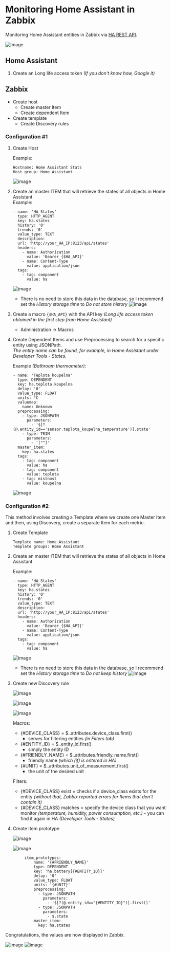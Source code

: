 # Monitoring Home Assistant in Zabbix
Monitoring Home Assistant entities in Zabbix via <a href="https://developers.home-assistant.io/docs/api/rest/" target="_blank">HA REST API</a>.

![image](https://github.com/XUM-Computers/Zabbix/assets/164992171/c2dea0e8-2fd0-430c-a9a8-d8b2a48f5e6f)

## Home Assistant
1) Create an Long life access token _(If you don't know how, Google it)_
## Zabbix

  - Create host
    - Create master Item
    - Create dependent Item
  - Create template
    - Create Discovery rules

### Configuration #1
1) Create Host
  
   Example:
   ```
   Hostname: Home Assistant Stats
   Host group: Home Assistant
   ```
   ![image](https://github.com/XUM-Computers/Zabbix/assets/164992171/362345e1-b56e-4bf3-b923-31c4c626da86)
4) Create an master ITEM that will retrieve the states of all objects in Home Assistant
<br>   Example:
   ```
   - name: 'HA States'
     type: HTTP_AGENT
     key: ha.states
     history: '0'
     trends: '0'
     value_type: TEXT
     description:
     url: 'http://your_HA_IP:8123/api/states'
     headers:
       - name: Authorization
         value: 'Bearer {$HA_API}'
       - name: Content-Type
         value: application/json
     tags:
       - tag: component
         value: ha
   ```
   ![image](https://github.com/XUM-Computers/Zabbix/assets/164992171/67c15ea2-fc27-42a6-adf0-411b05ccbef8)

   - There is no need to store this data in the database, so I recommend set the _History storage time_ to _Do not store history_
     ![image](https://github.com/XUM-Computers/Zabbix/assets/164992171/34e0cc73-efa6-4f30-9629-6c3f18ee03c1)

6) Create a macro <code>{$HA_API}</code> with the API key _(Long life access token obtained in the first step from Home Assistant)_
   - Administration -> Macros
7) Create Dependent Items and use Preprocessing to search for a specific entity using JSONPath.
   _<br>The entity name can be found, for example, in Home Assistant under Developer Tools - States._

   Example _(Bathroom thermometer)_:
   ```
   - name: 'Teplota koupelna'
     type: DEPENDENT
     key: ha.teplota.koupelna
     delay: '0'
     value_type: FLOAT
     units: °C
     valuemap:
       name: Unknown
     preprocessing:
       - type: JSONPATH
         parameters:
           - '$[?(@.entity_id=='sensor.teplota_koupelna_temperature')].state'
       - type: TRIM
         parameters:
           - '[""]'
     master_item:
       key: ha.states
     tags:
       - tag: component
         value: ha
       - tag: component
         value: teplota
       - tag: mistnost
         value: koupelna
   ```
   ![image](https://github.com/XUM-Computers/Zabbix/assets/164992171/5298f2ad-d89d-4a44-847e-470a1bdc87f3)

### Configuration #2

This method involves creating a Template where we create one Master Item and then, using Discovery, create a separate Item for each metric.

1) Create Template
   
   ```
   Template name: Home Assistant
   Template groups: Home Assistant
   ```

2) Create an master ITEM that will retrieve the states of all objects in Home Assistant
  
   Example:
   ```
   - name: 'HA States'
     type: HTTP_AGENT
     key: ha.states
     history: '0'
     trends: '0'
     value_type: TEXT
     description:
     url: 'http://your_HA_IP:8123/api/states'
     headers:
       - name: Authorization
         value: 'Bearer {$HA_API}'
       - name: Content-Type
         value: application/json
     tags:
       - tag: component
         value: ha
   ```
   ![image](https://github.com/XUM-Computers/Zabbix/assets/164992171/67c15ea2-fc27-42a6-adf0-411b05ccbef8)
   
      - There is no need to store this data in the database, so I recommend set the _History storage time_ to _Do not keep history_
     ![image](https://github.com/XUM-Computers/Zabbix/assets/164992171/34e0cc73-efa6-4f30-9629-6c3f18ee03c1)

  3) Create new Discovery rule
  
      ![image](https://github.com/XUM-Computers/Zabbix/assets/164992171/0616c145-a055-43c3-97d2-676947e5da68)

      ![image](https://github.com/XUM-Computers/Zabbix/assets/164992171/82858cf2-1d19-4818-94cb-280ae868e705)

      ![image](https://github.com/XUM-Computers/Zabbix/assets/164992171/b2bca820-d8f1-45fe-93d3-bb78f286705c)

      Macros:
      - {#DEVICE_CLASS} = $..attributes.device_class.first()
        - serves for filtering entities _(in Filters tab)_
      - {#ENTITY_ID} = $..entity_id.first()
        - simply the entity ID
      - {#FRIENDLY_NAME} = $..attributes.friendly_name.first()
        - friendly name _(which (if) is entered in HA)_
      - {#UNIT} = $..attributes.unit_of_measurement.first()
        - the unit of the desired unit
     
      Filters:
      - {#DEVICE_CLASS} exist = checks if a device_class exists for the entity _(without that, Zabbix reported errors for Items that don't contain it)_
      - {#DEVICE_CLASS} matches = specify the device class that you want monitor _(temperature, humidity, power consumption, etc.)_ - you can find it again in HA _(Developer Tools - States)_
    
  4) Create Item prototype

     ![image](https://github.com/XUM-Computers/Zabbix/assets/164992171/aad7e575-7e49-4a74-af75-f365729f154f)

     ![image](https://github.com/XUM-Computers/Zabbix/assets/164992171/d9ffabde-e36a-4b17-993f-7b2cd697e137)

     ```
          item_prototypes:
              name: '{#FRIENDLY_NAME}'
              type: DEPENDENT
              key: 'ha.battery[{#ENTITY_ID}]'
              delay: '0'
              value_type: FLOAT
              units: '{#UNIT}'
              preprocessing:
                - type: JSONPATH
                  parameters:
                    - '$[?(@.entity_id=="{#ENTITY_ID}")].first()'
                - type: JSONPATH
                  parameters:
                    - $.state
              master_item:
                key: ha.states
     ```


  
   Congratulations, the values are now displayed in Zabbix.

   ![image](https://github.com/XUM-Computers/Zabbix/assets/164992171/a9ae4880-bd40-4f8e-9647-5be2026d107b)
   ![image](https://github.com/XUM-Computers/Zabbix/assets/164992171/d6997fc4-6e04-462a-b86e-052f681e177b)

